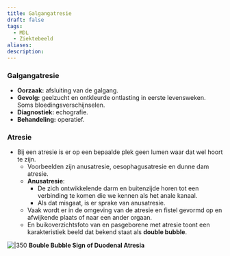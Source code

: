 ```yaml
---
title: Galgangatresie
draft: false
tags:
  - MDL
  - Ziektebeeld
aliases: 
description:
---
```



### Galgangatresie

- **Oorzaak:** afsluiting van de galgang.
- **Gevolg:** geelzucht en ontkleurde ontlasting in eerste levensweken. Soms bloedingsverschijnselen.
- **Diagnostiek:** echografie.
- **Behandeling:** operatief.

### Atresie

- Bij een atresie is er op een bepaalde plek geen lumen waar dat wel hoort te zijn.
    - Voorbeelden zijn anusatresie, oesophagusatresie en dunne dam atresie.
    - **Anusatresie**:
        - De zich ontwikkelende darm en buitenzijde horen tot een verbinding te komen die we kennen als het anale kanaal. 
        - Als dat misgaat, is er sprake van anusatresie.
    - Vaak wordt er in de omgeving van de atresie en fistel gevormd op en afwijkende plaats of naar een ander orgaan.
    - En buikoverzichtsfoto van en pasgeborene met atresie toont een karakteristiek beeld dat bekend staat als **double bubble**.

![|350](https://i.imgur.com/FmUR3ov.png)
**Bouble Bubble Sign of Duodenal Atresia**